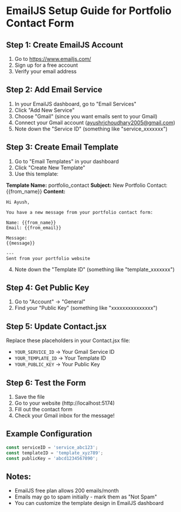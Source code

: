 # EmailJS Setup Guide for Portfolio Contact Form

## Step 1: Create EmailJS Account
1. Go to https://www.emailjs.com/
2. Sign up for a free account
3. Verify your email address

## Step 2: Add Email Service
1. In your EmailJS dashboard, go to "Email Services"
2. Click "Add New Service"
3. Choose "Gmail" (since you want emails sent to your Gmail)
4. Connect your Gmail account (ayushrjchoudhary2005@gmail.com)
5. Note down the "Service ID" (something like "service_xxxxxxx")

## Step 3: Create Email Template
1. Go to "Email Templates" in your dashboard
2. Click "Create New Template"
3. Use this template:

**Template Name:** portfolio_contact
**Subject:** New Portfolio Contact: {{from_name}}
**Content:**
```
Hi Ayush,

You have a new message from your portfolio contact form:

Name: {{from_name}}
Email: {{from_email}}

Message:
{{message}}

---
Sent from your portfolio website
```

4. Note down the "Template ID" (something like "template_xxxxxxx")

## Step 4: Get Public Key
1. Go to "Account" → "General"
2. Find your "Public Key" (something like "xxxxxxxxxxxxxxx")

## Step 5: Update Contact.jsx
Replace these placeholders in your Contact.jsx file:
- `YOUR_SERVICE_ID` → Your Gmail Service ID
- `YOUR_TEMPLATE_ID` → Your Template ID  
- `YOUR_PUBLIC_KEY` → Your Public Key

## Step 6: Test the Form
1. Save the file
2. Go to your website (http://localhost:5174)
3. Fill out the contact form
4. Check your Gmail inbox for the message!

## Example Configuration
```javascript
const serviceID = 'service_abc123';
const templateID = 'template_xyz789';  
const publicKey = 'abcd1234567890';
```

## Notes:
- EmailJS free plan allows 200 emails/month
- Emails may go to spam initially - mark them as "Not Spam"
- You can customize the template design in EmailJS dashboard
